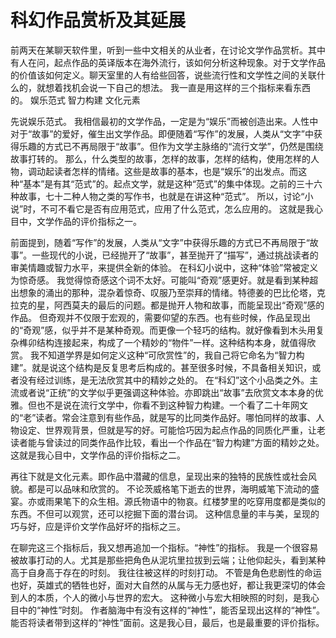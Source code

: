 # 科幻作品赏析及其延展
前两天在某聊天软件里，听到一些中文相关的从业者，在讨论文学作品赏析。其中有人在问，起点作品的英译版本在海外流行，该如何分析这种现象。对于文学作品的价值该如何定义。聊天室里的人有给些回答，说些流行性和文学性之间的关联什么的，就想着找机会说一下自己的想法。
我一直是用这样的三个指标来看东西的。
娱乐范式
智力构建
文化元素

先说娱乐范式。
我相信最初的文学作品，一定是为“娱乐”而被创造出来。人性中对于“故事”的爱好，催生出文学作品。即便随着“写作”的发展，人类从“文字”中获得乐趣的方式已不再局限于“故事”。但作为文学主脉络的“流行文学”，仍然是围绕故事打转的。
那么，什么类型的故事，怎样的故事，怎样的结构，使用怎样的人物，调动起读者怎样的情绪。这些是故事的基本，也是“娱乐”的出发点。而这种“基本”是有其“范式”的。起点文学，就是这种“范式”的集中体现。之前的三十六种故事，七十二种人物之类的写作书，也就是在讲这种“范式”。
所以，讨论“小说”时，不可不看它是否有应用范式，应用了什么范式，怎么应用的。
这就是我心目中，文学作品的评价指标之一。

前面提到，随着“写作”的发展，人类从“文字”中获得乐趣的方式已不再局限于“故事”。一些现代的小说，已经抛开了“故事”，甚至抛开了“描写”，通过挑战读者的审美情趣或智力水平，来提供全新的体验。
在科幻小说中，这种“体验”常被定义为惊奇感。
我觉得惊奇感这个词不太好。可能叫“奇观”感更好。就是看到某种超出想象的涌出的那种，混杂着惊奇、叹服乃至崇拜的情绪。特德姜的巴比伦塔，克拉克的星，阿西莫夫的最后的问题。都是抛开人物和故事，而能呈现出“奇观”感的作品。
但奇观并不仅限于宏观的，需要仰望的东西。也有些时候，作品呈现出的“奇观”感，似乎并不是某种奇观。而更像一个轻巧的结构。就好像看到木头用复杂榫卯结构连接起来，构成了一个精妙的“物件”一样。这种结构本身，就值得欣赏。
我不知道学界是如何定义这种“可欣赏性”的，我自己将它命名为“智力构建”。就是说这个结构是反复思考后构成的。甚至很多时候，不具备相关知识，或者没有经过训练，是无法欣赏其中的精妙之处的。
在“科幻”这个小品类之外。主流或者说“正统”的文学似乎更强调这种体验。亦即跳出“故事”去欣赏文本本身的优雅。但也不是说在流行文学中，你看不到这种智力构建。一个看了二十年网文的“老”读者。常会注意到有些作品，就是写的比同类作品好。哪怕同样的故事、人物设定、世界观背景，但就是写的好。可能恰巧因为起点作品的同质化严重，让老读者能与曾读过的同类作品作比较，看出一个作品在“智力构建”方面的精妙之处。
这就是我心目中，文学作品的评价指标之二。

再往下就是文化元素。即作品中潜藏的信息，呈现出来的独特的民族性或社会风貌。都是可以品味和欣赏的。
不论茨威格笔下逝去的世界，海明威笔下流动的盛宴。亦或雨果笔下的众生相。源氏物语中的物哀。红楼梦里的吃穿用度都是类似的东西。不但可以观赏，还可以挖掘下面的潜台词。
这种信息量的丰与美，呈现的巧与好，应是评价文学作品好坏的指标之三。

在聊完这三个指标后，我又想再追加一个指标。“神性”的指标。
我是一个很容易被故事打动的人。尤其是那些把角色从泥坑里拉拔到云端；让他仰起头，看到某种高于自身高于存在的时刻。
我往往被这样的时刻打动。
不管是角色悲剧性的命运也好，英雄式的牺牲也好，面对大自然的从属与无力感也好，都让我更深切的体会到人的本质，个人的微小与世界的宏大。
这种微小与宏大相映照的时刻，是我心目中的“神性”时刻。
作者脑海中有没有这样的“神性”，能否呈现出这样的“神性”。能否将读者带到这样的“神性”面前。这是我心目，最后，也是最重要的评价指标。
